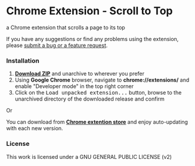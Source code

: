 # Chrome Extension - Scroll to Top
a Chrome extension that scrolls a page to its top

If you have any suggestions or find any problems using the extension, please [submit a bug or a feature request](https://github.com/lx223/scoll-to-top-chrome-extensioin/issues).

### Installation

1. **[Download ZIP](https://github.com/lx223/scoll-to-top-chrome-extensioin/tree/master/build/zip)** and unarchive to wherever you prefer
2. Using **Google Chrome** browser, navigate to **chrome://extensions/** and enable "Developer mode" in the top right corner
3. Click on the <kbd>Load unpacked extension...</kbd> button, browse to the unarchived directory of the downloaded release and confirm

Or

You can download from **[Chrome extention store](https://chrome.google.com/webstore/detail/scroll-to-top/hhoboiondmldfnjfegfahmbdodjpkhab)** and enjoy auto-updating with each new version.

### License

This work is licensed under a GNU GENERAL PUBLIC LICENSE (v2)
